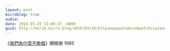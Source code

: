 ```yaml
---
layout: post
microblog: true
audio: 
date: 2018-03-25 22:00:37 -0800
guid: http://kerim.micro.blog/2018/03/26/httpswwwyoutubecomwatchviazaawtzc.html
---
```

《[我們為什麼不歌唱](https://www.youtube.com/watch?v=Ia5ZaaWTZ1c)》關曉榮 1995 
